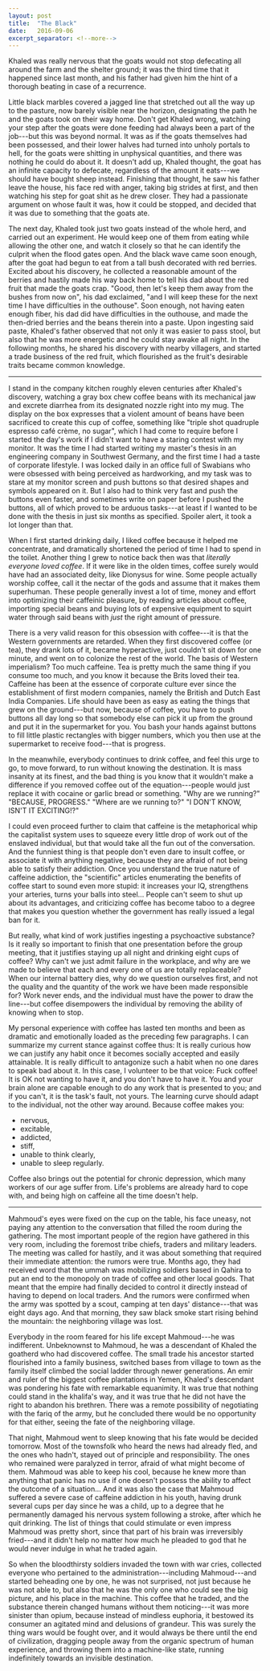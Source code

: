 ```yaml
---
layout: post
title:  "The Black"
date:   2016-09-06
excerpt_separator: <!--more-->
---
```


Khaled was really nervous that the goats would not stop defecating all around
the farm and the shelter ground; it was the third time that it happened since
last month, and his father had given him the hint of a thorough beating in case
of a recurrence.
<!--more-->
Little black marbles covered a jagged line that stretched out
all the way up to the pasture, now barely visible near the horizon, designating
the path he and the goats took on their way home. Don't get Khaled wrong,
watching your step after the goats were done feeding had always been a part of
the job---but this was beyond normal. It was as if the goats themselves had been
possessed, and their lower halves had turned into unholy portals to hell, for
the goats were shitting in unphysical quantities, and there was nothing he could
do about it. It doesn't add up, Khaled thought, the goat has an infinite
capacity to defecate, regardless of the amount it eats---we should have bought
sheep instead. Finishing that thought, he saw his father leave the house, his
face red with anger, taking big strides at first, and then watching his step for
goat shit as he drew closer. They had a passionate argument on whose fault it
was, how it could be stopped, and decided that it was due to something that the
goats ate.

The next day, Khaled took just two goats instead of the whole herd, and carried
out an experiment. He would keep one of them from eating while allowing the
other one, and watch it closely so that he can identify the culprit when the
flood gates open. And the black wave came soon enough, after the goat had begun
to eat from a tall bush decorated with red berries. Excited about his discovery,
he collected a reasonable amount of the berries and hastily made his way back
home to tell his dad about the red fruit that made the goats crap. "Good, then
let's keep them away from the bushes from now on", his dad exclaimed, "and I
will keep these for the next time I have difficulties in the outhouse". Soon
enough, not having eaten enough fiber, his dad did have difficulties in the
outhouse, and made the then-dried berries and the beans therein into a paste.
Upon ingesting said paste, Khaled's father observed that not only it was easier
to pass stool, but also that he was more energetic and he could stay awake all
night. In the following months, he shared his discovery with nearby villagers,
and started a trade business of the red fruit, which flourished as the fruit's
desirable traits became common knowledge.

<hr>

I stand in the company kitchen roughly eleven centuries after Khaled's
discovery, watching a gray box chew coffee beans with its mechanical jaw and
excrete diarrhea from its designated nozzle right into my mug. The display on the
box expresses that a violent amount of beans have been sacrificed to create this
cup of coffee, something like "triple shot quadruple espresso café crème, no
sugar", which I had come to require before I started the day's work if I didn't
want to have a staring contest with my monitor. It was the time I had started
writing my master's thesis in an engineering company in Southwest Germany, and
the first time I had a taste of corporate lifestyle. I was locked daily in an
office full of Swabians who were obsessed with being perceived as hardworking,
and my task was to stare at my monitor screen and push buttons so that desired
shapes and symbols appeared on it. But I also had to think very fast and push
the buttons even faster, and sometimes write on paper before I pushed the
buttons, all of which proved to be arduous tasks---at least if I wanted to be
done with the thesis in just six months as specified. Spoiler alert, it took a
lot longer than that.

When I first started drinking daily, I liked coffee because it helped me
concentrate, and dramatically shortened the period of time I had to spend in the
toilet. Another thing I grew to notice back then was that
*literally everyone loved coffee*.
If it were like in the
olden times, coffee surely would have had an associated deity, like Dionysus for
wine. Some people actually worship coffee, call it the nectar of the gods and
assume that it makes them superhuman. These people generally invest a lot of
time, money and effort into optimizing their caffeinic pleasure, by reading
articles about coffee, importing special beans and buying lots of expensive
equipment to squirt water through said beans with *just* the right amount of
pressure.

There is a very valid reason for this obsession with coffee---it is that the
Western governments are retarded. When they first discovered coffee (or tea),
they drank lots of it, became hyperactive, just couldn't sit down for one
minute, and went on to colonize the rest of the world. The basis of Western
imperialism? Too much caffeine. Tea is pretty much the same thing if you consume
too much, and you know it because the Brits loved their tea. Caffeine has been
at the essence of corporate culture ever since the establishment of first modern
companies, namely the British and Dutch East India Companies. Life should have
been as easy as eating the things that grew on the ground---but now, because of
coffee, you have to push buttons all day long so that somebody else can pick it
up from the ground and put it in the supermarket for you. You bash your hands
against buttons to fill little plastic rectangles with bigger numbers, which you
then use at the supermarket to receive food---that is progress.

In the meanwhile, everybody continues to drink coffee, and feel this urge to go,
to move forward, to run without knowing the destination. It is mass insanity at
its finest, and the bad thing is you know that it wouldn't make a difference if
you removed coffee out of the equation---people would just replace it with
cocaine or garlic bread or something. "Why are we running?" "BECAUSE, PROGRESS."
"Where are we running to?" "I DON'T KNOW, ISN'T IT EXCITING!?"

I could even proceed further to claim that caffeine is the metaphorical whip the
capitalist system uses to squeeze every little drop of work out of the enslaved
individual, but that would take all the fun out of the conversation. And the
funniest thing is that people don't even dare to insult coffee, or associate it
with anything negative, because they are afraid of not being able to satisfy
their addiction. Once you understand the true nature of caffeine addiction, the
"scientific" articles enumerating the benefits of coffee start to sound even
more stupid: it increases your IQ, strengthens your arteries, turns your balls
into steel... People can't seem to shut up about its advantages, and criticizing
coffee has become taboo to a degree that makes you question whether the
government has really issued a legal ban for it.

But really, what kind of work justifies ingesting a psychoactive substance? Is
it really so important to finish that one presentation before the group meeting,
that it justifies staying up all night and drinking eight cups of coffee? Why
can't we just admit failure in the workplace, and why are we made to believe
that each and every one of us are totally replaceable? When our internal battery
dies, why do we question ourselves first, and not the quality and the quantity
of the work we have been made responsible for? Work never ends, and the
individual must have the power to draw the line---but coffee disempowers the
individual by removing the ability of knowing when to stop.

My personal experience with coffee has lasted ten months and been as dramatic
and emotionally loaded as the preceding few paragraphs. I can summarize my
current stance against coffee thus: It is really curious how we can justify any
habit once it becomes socially accepted and easily attainable. It is really
difficult to antagonize such a habit when no one dares to speak bad about it.
In this case, I volunteer to be that voice:
Fuck coffee! It is OK not wanting to have it, and
you don't have to have it. You and your brain alone are capable enough to do any
work that is presented to you; and if you can't, it is the task's fault, not
yours. The learning curve should adapt to the individual, not the other way
around. Because coffee makes you:

- nervous,
- excitable,
- addicted,
- stiff,
- unable to think clearly,
- unable to sleep regularly.

Coffee also brings out the potential for chronic depression, which many workers
of our age suffer from. Life's problems are already hard to cope with, and being
high on caffeine all the time doesn't help.

<hr>

Mahmoud's eyes were fixed on the cup on the table, his face uneasy, not paying
any attention to the conversation that filled the room during the gathering. The
most important people of the region have gathered in this very room, including
the foremost tribe chiefs, traders and military leaders. The meeting was called
for hastily, and it was about something that required their immediate attention:
the rumors were true. Months ago, they had received word that the ummah was
mobilizing soldiers based in Qahira to put an end to the monopoly on trade of
coffee and other local goods. That meant that the empire had finally decided to
control it directly instead of having to depend on local traders. And the rumors
were confirmed when the army was spotted by a scout, camping at ten days'
distance---that was eight days ago. And that morning, they saw black smoke start
rising behind the mountain: the neighboring village was lost.

Everybody in the room feared for his life except Mahmoud---he was indifferent.
Unbeknownst to Mahmoud, he was a descendant of Khaled the goatherd who had
discovered coffee. The small trade his ancestor started flourished into a family
business, switched bases from village to town as the family itself climbed the
social ladder through newer generations. An emir and ruler of the biggest coffee
plantations in Yemen, Khaled's descendant was pondering his fate with remarkable
equanimity. It was true that nothing could stand in the khalifa's way, and it
was true that he did not have the right to abandon his brethren. There was a
remote possibility of negotiating with the fariq of the army, but he concluded
there would be no opportunity for that either, seeing the fate of the
neighboring village.

That night, Mahmoud went to sleep knowing that his fate would be decided
tomorrow. Most of the townsfolk who heard the news had already fled, and the
ones who hadn't, stayed out of principle and responsibility. The ones who
remained were paralyzed in terror, afraid of what might become of them. Mahmoud
was able to keep his cool, because he knew more than anything that panic has no
use if one doesn't possess the ability to affect the outcome of a situation...
And it was also the case that Mahmoud suffered a severe case of caffeine
addiction in his youth, having drunk several cups per day since he was a child,
up to a degree that he permanently damaged his nervous system following a
stroke, after which he quit drinking. The list of things that could stimulate or
even impress Mahmoud was pretty short, since that part of his brain was
irreversibly fried---and it didn't help no matter how much he pleaded to god
that he would never indulge in what he traded again.

So when the bloodthirsty soldiers invaded the town with war cries, collected
everyone who pertained to the administration---including Mahmoud---and started
beheading one by one, he was not surprised, not just because he was not able to,
but also that he was the only one who could see the big picture, and his place
in the machine. This coffee that he traded, and the substance therein changed
humans without them noticing---it was more sinister than opium, because instead
of mindless euphoria, it bestowed its consumer an agitated mind and delusions of
grandeur. This was surely the thing wars would be fought over, and it would
always be there until the end of civilization, dragging people away from the
organic spectrum of human experience, and throwing them into a machine-like
state, running indefinitely towards an invisible destination.
